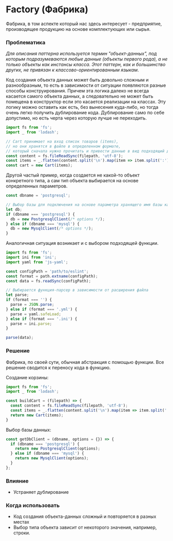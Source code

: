 # Factory (Фабрика)

Фабрика, в том аспекте который нас здесь интересует - предприятие, производящее продукцию на основе комплектующих или сырья.

### Проблематика

_Для описания паттерна используется термин "объект-данных", под которым подразумеваются любые данные (объекты первого рода), а не только объекты как инстансы класса. Этот паттерн, как и большинство других, не привязан к классово-ориентированным языкам_.

Код создания объекта данных может быть довольно сложным и разнообразным, то есть в зависимости от ситуации появляются разные способы конструирования. Причем эта логика далеко не всегда касается самого объекта данных, а следовательно не может быть помещена в конструктор если это касается реализации на классах. Эту логику можно оставить как есть, без вынесения куда-либо, но тогда очень легко получить дублирование кода. Дублирование само по себе допустимо, но есть черта через которую лучше не переходить.

```javascript
import fs from 'fs';
import _ from 'lodash';

// Cart принимает на вход список товаров (items),
// но они хранятся в файле в определенном формате,
// который сначала нужно прочитать и привести данные в вид подходящий для Cart
const content = fs.fileReadSync(filepath, 'utf-8');
const items = _.flatten(content.split('\n').map(item => item.split(':')));
const cart = new Cart(items);
```

Другой частый пример, когда создается не какой-то объект конкретного типа, а сам тип объекта выбирается на основе определенных параметров.

```javascript
const dbname = 'postgresql';

// Выбор базы для подключения на основе параметра хранящего имя базы как строку
let db;
if (dbname === 'postgresql') {
  db = new PostgresqlClient(/* options */);
} else if (dbname === 'mysql') {
  db = new MysqlClient(/* options */);
}
```

Аналогичная ситуация возникает и с выбором подходящей функции.

```javascript
import fs from 'fs';
import ini from 'ini';
import yaml from 'js-yaml';

const configPath = 'path/to/eslint';
const format = path.extname(configPath);
const data = fs.readSync(configPath);

// Выбирается функция-парсер в зависимости от расширения файла
let parse;
if (format === '') {
  parse = JSON.parse;
} else if (format === '.yml') {
  parse = yaml.safeLoad;
} else if (format === '.ini') {
  parse = ini.parse;
}

parse(data);
```

### Решение

Фабрика, по своей сути, обычная абстракция с помощью функции. Все решение сводится к переносу кода в функцию.

Создание корзины:

```javascript
import fs from 'fs';
import _ from 'lodash';

const buildCart = (filepath) => {
  const content = fs.fileReadSync(filepath, 'utf-8');
  const items = _.flatten(content.split('\n').map(item => item.split(':')));
  return new Cart(items);
}
```

Выбор базы данных:

```javascript
const getDbClient = (dbname, options = {}) => {
  if (dbname === 'postgresql') {
    return new PostgresqlClient(options);
  } else if (dbname === 'mysql') {
    return new MysqlClient(options);
  }
};
```

### Влияние

+ Устраняет дублирование

### Когда использовать

* Код создания объекта-данных сложный и повторяется в разных местах
* Выбор типа объекта зависит от некоторого значения, например, строки.
